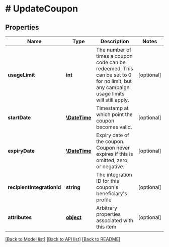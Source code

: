 # # UpdateCoupon

## Properties

Name | Type | Description | Notes
------------ | ------------- | ------------- | -------------
**usageLimit** | **int** | The number of times a coupon code can be redeemed. This can be set to 0 for no limit, but any campaign usage limits will still apply. | [optional] 
**startDate** | [**\DateTime**](\DateTime.md) | Timestamp at which point the coupon becomes valid. | [optional] 
**expiryDate** | [**\DateTime**](\DateTime.md) | Expiry date of the coupon. Coupon never expires if this is omitted, zero, or negative. | [optional] 
**recipientIntegrationId** | **string** | The integration ID for this coupon&#39;s beneficiary&#39;s profile | [optional] 
**attributes** | [**object**](.md) | Arbitrary properties associated with this item | [optional] 

[[Back to Model list]](../../README.md#documentation-for-models) [[Back to API list]](../../README.md#documentation-for-api-endpoints) [[Back to README]](../../README.md)


